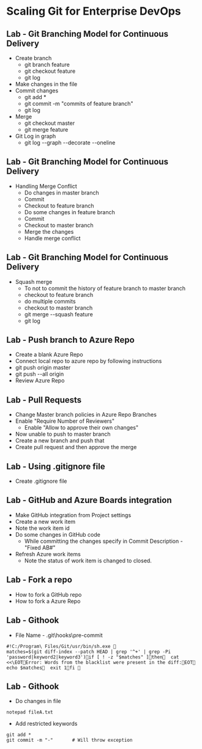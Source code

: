 # Scaling Git for Enterprise DevOps
## Lab - Git Branching Model for Continuous Delivery
- Create branch
	- git branch feature
	- git checkout feature
	- git log
- Make changes in the file
- Commit changes
	- git add *
	- git commit -m "commits of feature branch"
	- git log
- Merge
	- git checkout master
	- git merge feature
- Git Log in graph
	- git log --graph --decorate --oneline

## Lab - Git Branching Model for Continuous Delivery
- Handling Merge Conflict
	- Do changes in master branch
	- Commit
	- Checkout to feature branch
	- Do some changes in feature branch
	- Commit
	- Checkout to master branch
	- Merge the changes
	- Handle merge conflict

## Lab - Git Branching Model for Continuous Delivery
- Squash merge
	- To not to commit the history of feature branch to master branch
	- checkout to feature branch
	- do multiple commits
	- checkout to master branch
	- git merge --squash feature
	- git log

## Lab - Push branch to Azure Repo
- Create a blank Azure Repo
- Connect local repo to azure repo by following instructions
- git push origin master
- git push --all origin
- Review Azure Repo

## Lab - Pull Requests
- Change Master branch policies in Azure Repo Branches
- Enable "Require Number of Reviewers"
	- Enable "Allow to approve their own changes"
- Now unable to push to master branch
- Create a new branch and push that
- Create pull request and then approve the merge

## Lab - Using .gitignore file
- Create .gitignore file

## Lab - GitHub and Azure Boards integration
- Make GitHub integration from Project settings
- Create a new work item
- Note the work item id
- Do some changes in GitHub code
	- While committing the changes specify in Commit Description - "Fixed AB#<WorkItemID>"
- Refresh Azure work items
	- Note the status of work item is changed to closed.


## Lab - Fork a repo
- How to fork a GitHub repo
- How to fork a Azure Repo

## Lab - Githook
- File Name - .git\hooks\pre-commit

```
#!C:/Program\ Files/Git/usr/bin/sh.exe 
matches=$(git diff-index --patch HEAD | grep '^+' | grep -Pi 'password|keyword2|keyword3')if [ ! -z "$matches" ]then  cat <<\EOTError: Words from the blacklist were present in the diff:EOT  echo $matches  exit 1fi 
```

## Lab - Githook
- Do changes in file
```
notepad fileA.txt
```

- Add restricted keywords
```
git add *
git commit -m "-"		# Will throw exception
```

